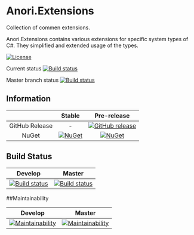 # Anori.Extensions
Collection of commen extensions.

Anori.Extensions contains various extensions for specific system types of C#. They simplified and extended usage of the types.


[![License](http://img.shields.io/:license-mit-blue.svg)](https://github.com/anorisoft/Anori.Extensions/blob/master/LICENSE)

Current status
[![Build status](https://ci.appveyor.com/api/projects/status/d6c2n49sol9mcl52?svg=true)](https://ci.appveyor.com/project/anorisoft/anori-extensions)

Master branch status
[![Build status](https://ci.appveyor.com/api/projects/status/d6c2n49sol9mcl52/branch/master?svg=true)](https://ci.appveyor.com/project/anorisoft/anori-extensions/branch/master)



## Information

| | Stable | Pre-release |
|:--:|:--:|:--:|
|GitHub Release|-|[![GitHub release](https://img.shields.io/github/release/anorisoft/Anori.Extensions.svg)](https://github.com/anorisoft/Anori.Extensions/releases/latest)|
|NuGet|[![NuGet](https://img.shields.io/nuget/v/Anori.Extensions.svg)](https://www.nuget.org/packages/Anori.Extensions)|[![NuGet](https://img.shields.io/nuget/vpre/Anori.Extensions.svg)](https://www.nuget.org/packages/Anori.Extensions)|

## Build Status

|Develop|Master|
|:--:|:--:|
|[![Build status](https://ci.appveyor.com/api/projects/status/d6c2n49sol9mcl52/branch/develop?svg=true)](https://ci.appveyor.com/project/anorisoft/anori-extensions/branch/develop)|[![Build status](https://ci.appveyor.com/api/projects/status/d6c2n49sol9mcl52/branch/master?svg=true)](https://ci.appveyor.com/project/anorisoft/anori-extensions/branch/master)|

##Maintainability

|Develop|Master|
|:--:|:--:|
|[![Maintainability](https://api.codeclimate.com/v1/badges/04a0256f4a3d6fdf3d27/maintainability)](https://codeclimate.com/github/anorisoft/Anori.Extensions/branch/develop/maintainability)|[![Maintainability](https://api.codeclimate.com/v1/badges/04a0256f4a3d6fdf3d27/maintainability)](https://codeclimate.com/github/anorisoft/Anori.Extensions/branch/master/maintainability)|
